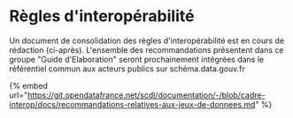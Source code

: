 # Règles d'interopérabilité

Un document de consolidation des règles d'interopérabilité est en cours de rédaction (ci-après). L'ensemble des recommandations présentent dans ce groupe "Guide d'Elaboration" seront prochainement intégrées dans le référentiel commun aux acteurs publics sur schéma.data.gouv.fr

{% embed url="https://git.opendatafrance.net/scdl/documentation/-/blob/cadre-interop/docs/recommandations-relatives-aux-jeux-de-donnees.md" %}

